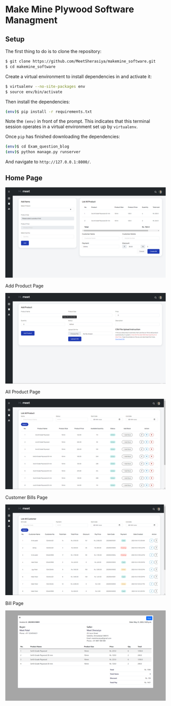 # Make Mine Plywood Software Managment

## Setup

The first thing to do is to clone the repository:

```sh
$ git clone https://github.com/MeetSherasiya/makemine_software.git
$ cd makemine_software
```

Create a virtual environment to install dependencies in and activate it:

```sh
$ virtualenv --no-site-packages env
$ source env/bin/activate
```

Then install the dependencies:

```sh
(env)$ pip install -r requirements.txt
```
Note the `(env)` in front of the prompt. This indicates that this terminal
session operates in a virtual environment set up by `virtualenv`.

Once `pip` has finished downloading the dependencies:
```sh
(env)$ cd Exam_question_blog
(env)$ python manage.py runserver
```
And navigate to `http://127.0.0.1:8000/`.

## Home Page
<img src='screenshot/homepage.png' >
<br>
<p>Add Product Page</p>
<img src='screenshot/addproduct.png'>
<br>
<p>All Product Page</p>
<img src='screenshot/allproduct.png'>
<br>
<p>Customer Bills Page</p>
<img src='screenshot/customerbill.png'>
<br>
<p>Bill Page</p>
<img src='screenshot/bill.png'>
